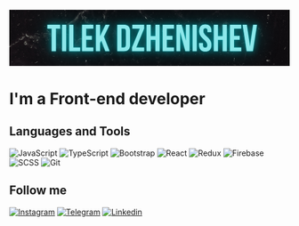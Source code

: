 [![Header](https://github.com/Tilek04/Tilek04/blob/main/assets/tilek%20dzhenishev.png)](https://www.linkedin.com/in/%D1%82%D0%B8%D0%BB%D0%B5%D0%BA-%D0%B4%D0%B6%D0%B5%D0%BD%D0%B8%D1%88%D0%B5%D0%B2-444816208/)

# I'm a Front-end developer



## Languages and Tools
![JavaScript](https://img.shields.io/badge/-JavaScript-090909?style=for-the-badge&logo=JavaScript)
![TypeScript](https://img.shields.io/badge/-TypeScript-090909?style=for-the-badge&logo=TypeScript)
![Bootstrap](https://img.shields.io/badge/-Bootstrap-090909?style=for-the-badge&logo=Bootstrap)
![React](https://img.shields.io/badge/-React-090909?style=for-the-badge&logo=React)
![Redux](https://img.shields.io/badge/-Redux-090909?style=for-the-badge&logo=Redux&logoColor=7610f9)
![Firebase](https://img.shields.io/badge/-Firebase-090909?style=for-the-badge&logo=firebase)
![SCSS](https://img.shields.io/badge/-SCSS-090909?style=for-the-badge&logo=sass)
![Git](https://img.shields.io/badge/-GIT-090909?style=for-the-badge&logo=git)

## Follow me
[![Instagram](https://img.shields.io/badge/-Instagram-090909?style=for-the-badge&logo=Instagram)](https://www.instagram.com/tilya_dzhenishev/)
[![Telegram](https://img.shields.io/badge/-Telegram-090909?style=for-the-badge&logo=Telegram)](https://t.me/Tilekdzhenishev)
[![Linkedin](https://img.shields.io/badge/-Linkedin-090909?style=for-the-badge&logo=Linkedin&logoColor=007BB6)](https://www.linkedin.com/in/tilek-dzhenishev-444816208/)





